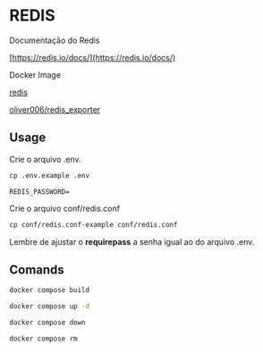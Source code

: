 # REDIS

Documentação do Redis

[https://redis.io/docs/](https://redis.io/docs/)

Docker Image

[redis](https://hub.docker.com/_/redis)

[oliver006/redis_exporter](https://hub.docker.com/r/oliver006/redis_exporter)

## Usage

Crie o arquivo .env.

```bash
cp .env.example .env
```

```dotenv
REDIS_PASSWORD=
```

Crie o arquivo conf/redis.conf

```bash
cp conf/redis.conf-example conf/redis.conf
```

Lembre de ajustar o **requirepass** a senha igual ao do arquivo .env.

## Comands

```bash
docker compose build
```

```bash
docker compose up -d
```

```bash
docker compose down
```

```bash
docker compose rm
```